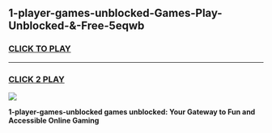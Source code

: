 
## 1-player-games-unblocked-Games-Play-Unblocked-&-Free-5eqwb
<h3>
<a href="https://premium76.site?title=1-player-games-unblocked&ref=24A">CLICK TO PLAY</a></h3>
<hr>

<h3>
<a href="https://premium76.site?title=1-player-games-unblocked&ref=24A">CLICK 2 PLAY</a>
  
</h3>

<a href="https://premium76.site?title=1-player-games-unblocked&ref=24A"><img src="https://clearcache.store/games.png"></a>


**1-player-games-unblocked games unblocked: Your Gateway to Fun and Accessible Online Gaming**
